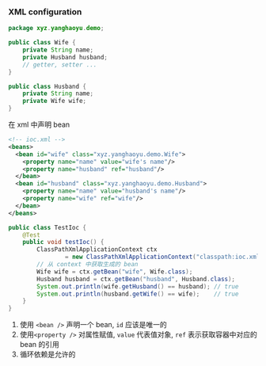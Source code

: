 ### XML configuration

```java
package xyz.yanghaoyu.demo;

public class Wife {
    private String name;
    private Husband husband;
    // getter, setter ...
}

public class Husband {
    private String name;
    private Wife wife;
}
```

在 xml 中声明 bean

```xml
<!-- ioc.xml -->
<beans>
  <bean id="wife" class="xyz.yanghaoyu.demo.Wife">
    <property name="name" value="wife's name"/>
    <property name="husband" ref="husband"/>
  </bean>
  <bean id="husband" class="xyz.yanghaoyu.demo.Husband">
    <property name="name" value="husband's name"/>
    <property name="wife" ref="wife"/>
  </bean>
</beans>

```

```java
public class TestIoc {
    @Test
    public void testIoc() {
        ClassPathXmlApplicationContext ctx
                = new ClassPathXmlApplicationContext("classpath:ioc.xml");
        // 从 context 中获取生成的 bean
        Wife wife = ctx.getBean("wife", Wife.class);
        Husband husband = ctx.getBean("husband", Husband.class);
        System.out.println(wife.getHusband() == husband); // true
        System.out.println(husband.getWife() == wife);    // true
    }
}
```

1. 使用 `<bean />` 声明一个 bean, `id` 应该是唯一的
2. 使用`<property />` 对属性赋值, `value` 代表值对象, `ref` 表示获取容器中对应的 bean 的引用
3. 循环依赖是允许的